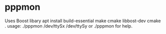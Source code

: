 # pppmon
Uses Boost libary
apt install build-essential make cmake libbost-dev
cmake .
usage:
./pppmon /dev/ttySx /dev/ttySy
or
./pppmon
for help.
